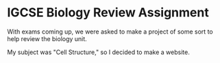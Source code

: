 # IGCSE Biology Review Assignment

With exams coming up, we were asked to make a project of some sort to help review the biology unit.

My subject was "Cell Structure," so I decided to make a website.